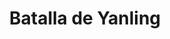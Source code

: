 ﻿---
title: "Batalla de Yanling"
permalink: periodes_256.html
layout: periode
dataInici: -575
sidebar: periodes
pares:
  - id: 135
    title: "Primaveras y otoños"
    dataInici: "(-722)"
    dataFi: "(-481)"

fills:
jocsPrincipals:
jocsEscenaris:
jocsEpoca:
  - title: "Ancient Battles Deluxe Expansion Kit 4: Art of War"
    bggId: 42472
    escenari: "Yen-Ling"
    dataInici: 
    dataFi: 

jocsEpocaEscenaris:
---
